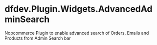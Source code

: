 # dfdev.Plugin.Widgets.AdvancedAdminSearch
Nopcommerce Plugin to enable advanced search of Orders, Emails and Products from Admin Search bar